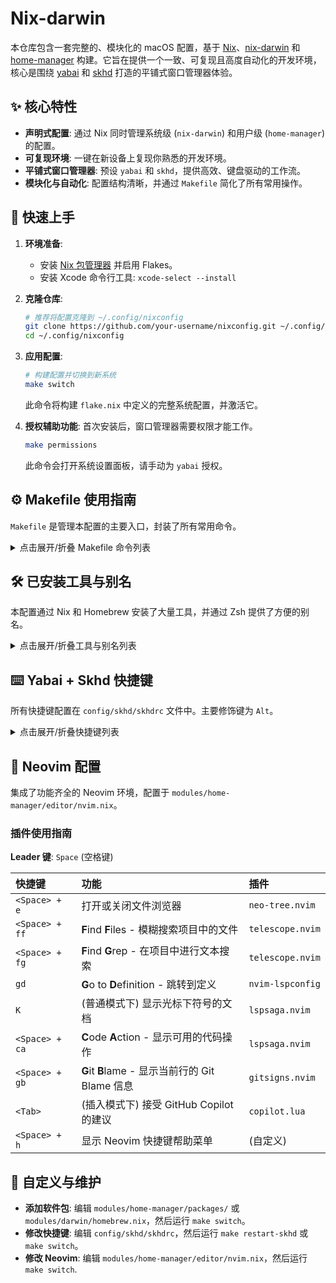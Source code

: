 # Nix-darwin

本仓库包含一套完整的、模块化的 macOS 配置，基于 [Nix](https://nixos.org/)、[nix-darwin](https://github.com/LnL7/nix-darwin) 和 [home-manager](https://github.com/nix-community/home-manager) 构建。它旨在提供一个一致、可复现且高度自动化的开发环境，核心是围绕 [yabai](https://github.com/koekeishiya/yabai) 和 [skhd](https://github.com/koekeishiya/skhd) 打造的平铺式窗口管理器体验。

## ✨ 核心特性

- **声明式配置**: 通过 Nix 同时管理系统级 (`nix-darwin`) 和用户级 (`home-manager`) 的配置。
- **可复现环境**: 一键在新设备上复现你熟悉的开发环境。
- **平铺式窗口管理器**: 预设 `yabai` 和 `skhd`，提供高效、键盘驱动的工作流。
- **模块化与自动化**: 配置结构清晰，并通过 `Makefile` 简化了所有常用操作。

## 🚀 快速上手

1.  **环境准备**:
    *   安装 [Nix 包管理器](https://nixos.org/download.html) 并启用 Flakes。
    *   安装 Xcode 命令行工具: `xcode-select --install`

2.  **克隆仓库**:
    ```bash
    # 推荐将配置克隆到 ~/.config/nixconfig
    git clone https://github.com/your-username/nixconfig.git ~/.config/nixconfig
    cd ~/.config/nixconfig
    ```

3.  **应用配置**:
    ```bash
    # 构建配置并切换到新系统
    make switch
    ```
    此命令将构建 `flake.nix` 中定义的完整系统配置，并激活它。

4.  **授权辅助功能**:
    首次安装后，窗口管理器需要权限才能工作。
    ```bash
    make permissions
    ```
    此命令会打开系统设置面板，请手动为 `yabai` 授权。

## ⚙️ Makefile 使用指南

`Makefile` 是管理本配置的主要入口，封装了所有常用命令。

<details>
<summary>点击展开/折叠 Makefile 命令列表</summary>

| 命令 | 描述 |        
| :--- | :--- |
| **核心命令** | |
| `make switch` | **(最常用)** 构建并应用新配置。对配置的任何更改都通过此命令生效。 |
| `make build` | 仅构建配置，不激活。用于在应用前检查配置是否存在错误。 |
| `make update` | 更新所有 Nix Flake 依赖 (如 nixpkgs) 到最新版本，并应用新配置。 |
| **服务管理** | |
| `make restart-all` | 重启所有窗口管理器相关的服务 (`yabai`, `skhd`)。 |
| `make restart-yabai` | 只重启 `yabai` 服务。 |
| `make restart-skhd` | 只重启 `skhd` 服务。 |
| **诊断与维护** | |
| `make status` | 显示详细的系统状态，包括服务运行状态和配置文件检查。 |
| `make logs` | 显示 `yabai` 和 `skhd` 的最新日志，用于排查问题。 |
| `make test` | 运行一系列测试，检查 `yabai` 权限、`skhd` 语法等。 |
| `make clean` | 清理旧的 Nix Store generations 和构建产物，释放磁盘空间。 |
| `make format` | 格式化项目中的所有 `.nix` 文件。 |
| `make help` | 显示所有可用的 `make` 命令及其描述。 |

</details>

## 🛠️ 已安装工具与别名

本配置通过 Nix 和 Homebrew 安装了大量工具，并通过 Zsh 提供了方便的别名。

<details>
<summary>点击展开/折叠工具与别名列表</summary>

### 主要工具

| 类别 | 工具 | 描述 |
| :--- | :--- | :--- |
| **终端与 Shell** | `alacritty`, `zsh`, `starship` | 终端、Shell 及提示符 |
| | `tmux`, `zellij` | 终端复用器 |
| | `eza`, `bat`, `ripgrep`, `fd` | `ls`, `cat`, `grep`, `find` 的现代替代品 |
| **开发工具** | `neovim` | 高度可扩展的文本编辑器 |
| | `git`, `gh`, `lazygit`, `delta` | 版本控制与辅助工具 |
| | `nodejs`, `python3`, `rustc`, `go` | 多语言开发环境 |
| **系统与监控** | `htop`, `btop` | 进程与系统监控 |
| | `fastfetch` | 系统信息展示工具 |

### 常用别名

| 别名 | 原始命令 | 描述 |
| :--- | :--- | :--- |
| `ll`, `ls` | `eza -la`, `eza` | 现代化的 `ls` |
| `cat` | `bat` | 语法高亮的 `cat` |
| `vim`, `v` | `nvim` | 使用 Neovim |
| `..` | `cd ..` | 快速切换上级目录 |
| `g`, `gs`, `ga` | `git`, `git status`, `git add` | Git 常用命令 |
| `nixup` | `darwin-rebuild switch --flake ...` | 更新并应用 Nix 配置 |
| `reload` | `source ~/.zshrc` | 重新加载 Zsh 配置 |

</details>

## ⌨️ Yabai + Skhd 快捷键

所有快捷键配置在 `config/skhd/skhdrc` 文件中。主要修饰键为 `Alt`。

<details>
<summary>点击展开/折叠快捷键列表</summary>

### 窗口管理
- `Alt + H/J/K/L`: 焦点切换 (左/下/上/右)
- `Shift + Alt + H/J/K/L`: 移动窗口
- `Ctrl + Alt + H/J/K/L`: 调整窗口大小
- `Shift + Alt + Space`: 切换窗口浮动/平铺模式
- `Alt + F`: 切换窗口缩放全屏
- `Alt + Q`: 关闭当前窗口

### 工作区 (Space) 管理
- `Alt + 1...0`: 切换到指定工作区
- `Shift + Alt + 1...0`: 移动当前窗口到指定工作区
- `Shift + Alt + D`: 创建一个新的工作区并切换

### 布局管理
- `Ctrl + Alt + A/D/S`: 切换为 BSP/浮动/堆叠布局
- `Alt + E`: 切换窗口分割方向 (水平/垂直)

### 应用与系统
- `Alt + Return`: 打开 Alacritty 终端
- `Shift + Ctrl + Alt + R`: 重启 Yabai 服务

</details>

## 📝 Neovim 配置

集成了功能齐全的 Neovim 环境，配置于 `modules/home-manager/editor/nvim.nix`。

### 插件使用指南

**Leader 键**: `Space` (空格键)

| 快捷键 | 功能 | 插件 |
| :--- | :--- | :--- |
| `<Space> + e` | 打开或关闭文件浏览器 | `neo-tree.nvim` |
| `<Space> + ff` | **F**ind **F**iles - 模糊搜索项目中的文件 | `telescope.nvim` |
| `<Space> + fg` | **F**ind **G**rep - 在项目中进行文本搜索 | `telescope.nvim` |
| `gd` | **G**o to **D**efinition - 跳转到定义 | `nvim-lspconfig` |
| `K` | (普通模式下) 显示光标下符号的文档 | `lspsaga.nvim` |
| `<Space> + ca` | **C**ode **A**ction - 显示可用的代码操作 | `lspsaga.nvim` |
| `<Space> + gb` | **G**it **B**lame - 显示当前行的 Git Blame 信息 | `gitsigns.nvim` |
| `<Tab>` | (插入模式下) 接受 GitHub Copilot 的建议 | `copilot.lua` |
| `<Space> + h` | 显示 Neovim 快捷键帮助菜单 | (自定义) |

## 🔧 自定义与维护

- **添加软件包**: 编辑 `modules/home-manager/packages/` 或 `modules/darwin/homebrew.nix`，然后运行 `make switch`。
- **修改快捷键**: 编辑 `config/skhd/skhdrc`，然后运行 `make restart-skhd` 或 `make switch`。
- **修改 Neovim**: 编辑 `modules/home-manager/editor/nvim.nix`，然后运行 `make switch`.


